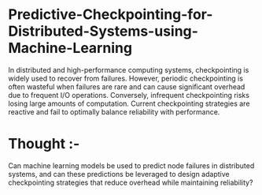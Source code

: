# Predictive-Checkpointing-for-Distributed-Systems-using-Machine-Learning

In distributed and high-performance computing systems, checkpointing is widely used to recover from failures. However, periodic checkpointing is often wasteful when failures are rare and can cause significant overhead due to frequent I/O operations. Conversely, infrequent checkpointing risks losing large amounts of computation. Current checkpointing strategies are reactive and fail to optimally balance reliability with performance.

# Thought :- 
Can machine learning models be used to predict node failures in distributed systems, and can these predictions be leveraged to design adaptive checkpointing strategies that reduce overhead while maintaining reliability?
